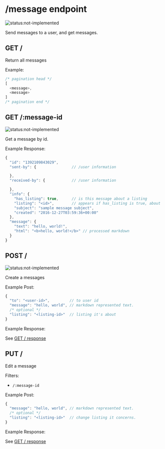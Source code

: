 # /message endpoint

![status:not-implemented](https://img.shields.io/badge/status-not--implemented-red.svg?style=flat-square)

Send messages to a user, and get messages.

## GET /

Return all messages

Example:

```js
/* pagination head */
[
  <message>,
  <message>
]
/* pagination end */
```

## GET /:message-id

![status:not-implemented](https://img.shields.io/badge/status-not--implemented-red.svg?style=flat-square)

Get a message by id.

Example Response:

```js
{
  "id": "1392109843029",
  "sent-by": {                // /user information

  },
  "received-by": {            // /user information

  },
  "info": {
    "has_listing": true,      // is this message about a listing
    "listing": "<id>",        // appears if has_listing is true, about listing id
    "subject": "sample message subject",
    "created": "2016-12-27T03:59:36+00:00"
  },
  "message": {
    "text": "hello, world!",
    "html": "<b>hello, world!</b>" // processed markdown
  }
}
```

## POST /

![status:not-implemented](https://img.shields.io/badge/status-not--implemented-red.svg?style=flat-square)

Create a messages

Example Post:

```js
{
  "to": "<user-id>",         // to user id
  "message": "hello, world", // markdown represented text.
  /* optional */
  "listing": "<listing-id>"  // listing it's about
}
```

Example Response:

See [GET / response](https://github.com/staymarta/mock/blob/master/docs/v1/message.md#get-)

## PUT /

Edit a message

Filters:

* `/:message-id`

Example Post:

```js
{
  "message": "hello, world", // markdown represented text.
  /* optional */
  "listing": "<listing-id>"  // change listing it concerns.
}
```

Example Response:

See [GET / response](https://github.com/staymarta/mock/blob/master/docs/v1/message.md#get-)
